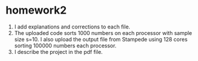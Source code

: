 # homework2

1. I add explanations and corrections to each file.
2. The uploaded code sorts 1000 numbers on each processor with sample size s=10. I also upload the output file from Stampede using 128 cores sorting 100000 numbers each processor.
3. I describe the project in the pdf file.
